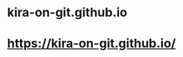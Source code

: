 # kira-on-git.github.io

<h1><a href="https://kira-on-git.github.io/">https://kira-on-git.github.io/</a></h1>
